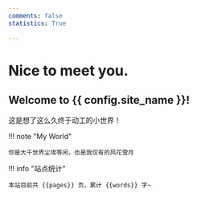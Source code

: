 ```yaml
---
comments: false
statistics: True
  
---
```


# Nice to meet you.

## Welcome to {{ config.site_name }}!

这是想了这么久终于动工的小世界！


!!! note "My World"

    你是大千世界尘埃等闲，也是我仅有的风花雪月


!!! info "站点统计"

    本站目前共 {{pages}} 页，累计 {{words}} 字~


